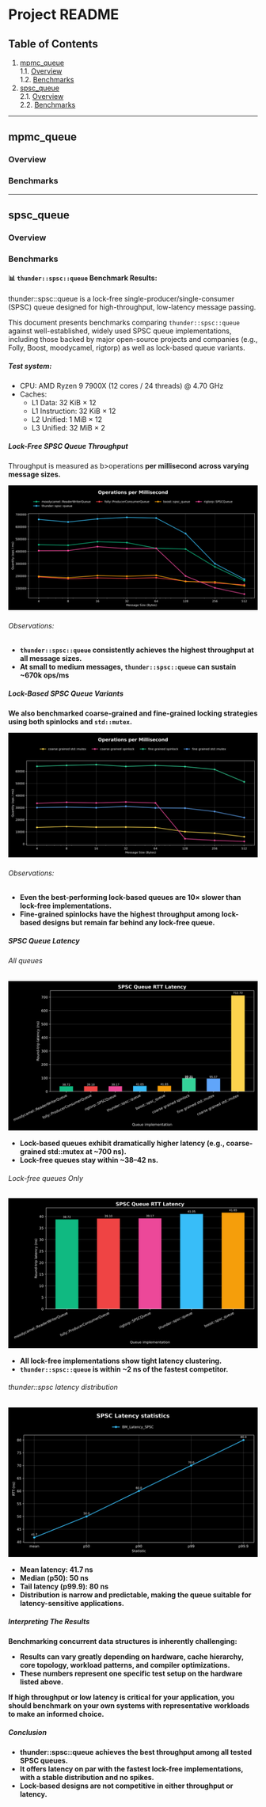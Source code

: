 # Project README

## Table of Contents
1. [mpmc_queue](#mpmc_queue)  
   1.1. [Overview](#overview)  
   1.2. [Benchmarks](#benchmarks)
2. [spsc_queue](#spsc_queue)   
   2.1. [Overview](#overview-1)  
   2.2. [Benchmarks](#benchmarks-1)

---

## mpmc_queue
### Overview
### Benchmarks

---

## spsc_queue
### Overview
### Benchmarks
#### 📊 `thunder::spsc::queue` Benchmark Results:
thunder::spsc::queue is a lock-free single-producer/single-consumer (SPSC) queue designed for high-throughput, low-latency message passing.

This document presents benchmarks comparing `thunder::spsc::queue` against well-established, widely used SPSC queue implementations, including those backed by major open-source projects and companies (e.g., Folly, Boost, moodycamel, rigtorp) as well as lock-based queue variants.

##### Test system:
* CPU: AMD Ryzen 9 7900X (12 cores / 24 threads) @ 4.70 GHz
* Caches:
  * L1 Data: 32 KiB × 12
  * L1 Instruction: 32 KiB × 12
  * L2 Unified: 1 MiB × 12
  * L3 Unified: 32 MiB × 2

##### Lock-Free SPSC Queue Throughput

Throughput is measured as b>operations<b> per millisecond across varying message sizes.

![SPSC Queue Throughput](benchmark/spsc_throughput.svg)

###### Observations:

* `thunder::spsc::queue` consistently achieves the highest throughput at all message sizes.
* At small to medium messages, `thunder::spsc::queue` can sustain ~670k ops/ms

##### Lock-Based SPSC Queue Variants
We also benchmarked coarse-grained and fine-grained locking strategies using both spinlocks and `std::mutex`.

![SPSC Queue Throughput](benchmark/spsc_throughput_mutex.svg)

###### Observations:
* Even the best-performing lock-based queues are 10× slower than lock-free implementations.
* Fine-grained spinlocks have the highest throughput among lock-based designs but remain far behind any lock-free queue.

##### SPSC Queue Latency
###### All queues
![SPSC Queue Throughput](benchmark/spsc_latency_all.svg)

* Lock-based queues exhibit dramatically higher latency (e.g., coarse-grained std::mutex at ~700 ns).
* Lock-free queues stay within ~38–42 ns.

###### Lock-free queues Only
![SPSC Queue Throughput](benchmark/spsc_latency_lockfree.svg)

* All lock-free implementations show tight latency clustering.
* `thunder::spsc::queue` is within ~2 ns of the fastest competitor.

###### thunder::spsc latency distribution
![SPSC Queue Throughput](benchmark/spsc_latency_distribution.svg)

* Mean latency: 41.7 ns
* Median (p50): 50 ns
* Tail latency (p99.9): 80 ns
* Distribution is narrow and predictable, making the queue suitable for latency-sensitive applications.

##### Interpreting The Results
Benchmarking concurrent data structures is inherently challenging:
* Results can vary greatly depending on hardware, cache hierarchy, core topology, workload patterns, and compiler optimizations.
* These numbers represent one specific test setup on the hardware listed above.

If <b>high throughput<b> or <b>low latency<b> is critical for your application, you should benchmark on your own systems with representative workloads to make an informed choice.

##### Conclusion
* thunder::spsc::queue achieves the best throughput among all tested SPSC queues.
* It offers latency on par with the fastest lock-free implementations, with a stable distribution and no spikes.
* Lock-based designs are not competitive in either throughput or latency.
